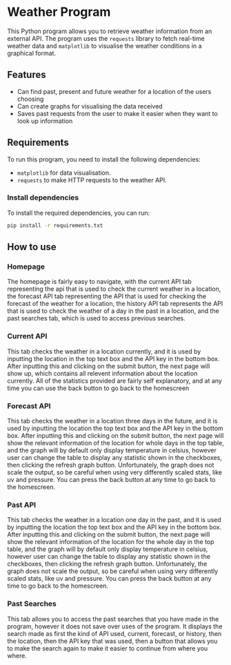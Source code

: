 # __Weather Program__

This Python program allows you to retrieve weather information from an external API. The program uses the `requests` library to fetch real-time weather data and `matplotlib` to visualise the weather conditions in a graphical format.

## __Features__
- Can find past, present and future weather for a location of the users choosing
- Can create graphs for visualising the data received 
- Saves past requests from the user to make it easier when they want to look up information

## __Requirements__
To run this program, you need to install the following dependencies:

- `matplotlib` for data visualisation.
- `requests` to make HTTP requests to the weather API.

### __Install dependencies__
To install the required dependencies, you can run:

```bash
pip install -r requirements.txt

```

## __How to use__
### __Homepage__
The homepage is fairly easy to navigate, with the current API tab representing the api that is used to check the current weather in a location, the forecast API tab representing the API that is used for checking the forecast of the weather for a location, the history API tab represents the API that is used to check the weather of a day in the past in a location, and the past searches tab, which is used to access previous searches. 
### __Current API__
This tab checks the weather in a location currently, and it is used by inputting the location in the top text box and the API key in the bottom box. After inputting this and clicking on the submit button, the next page will show up, which contains all relevent information about the location currently. All of the statistics provided are fairly self explanatory, and at any time you can use the back button to go back to the homescreen
### __Forecast API__
This tab checks the weather in a location three days in the future, and it is used by inputting the location the top text box and the API key in the bottom box. After inputting this and clicking on the submit button, the next page will show the relevant information of the location for whole days in the top table, and the graph will by default only display temperature in celsius, however user can change the table to display any statistic shown in the checkboxes, then clicking the refresh graph button. Unfortunately, the graph does not scale the output, so be careful when using very differently scaled stats, like uv and pressure. You can press the back button at any time to go back to the homescreen.
### __Past API__
This tab checks the weather in a location one day in the past, and it is used by inputting the location the top text box and the API key in the bottom box. After inputting this and clicking on the submit button, the next page will show the relevant information of the location for the whole day in the top table, and the graph will by default only display temperature in celsius, however user can change the table to display any statistic shown in the checkboxes, then clicking the refresh graph button. Unfortunately, the graph does not scale the output, so be careful when using very differently scaled stats, like uv and pressure. You can press the back button at any time to go back to the homescreen.
### __Past Searches__
This tab allows you to access the past searches that you have made in the program, however it does not save over uses of the program. It displays the search made as first the kind of API used, current, forecast, or history, then the location, then the API key that was used, then a button that allows you to make the search again to make it easier to continue from where you where.